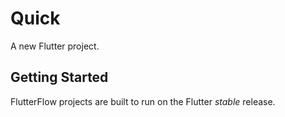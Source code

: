 # Quick

A new Flutter project.

## Getting Started

FlutterFlow projects are built to run on the Flutter _stable_ release.
